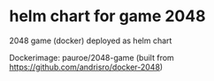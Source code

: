 # helm chart for game 2048
2048 game (docker) deployed as helm chart

Dockerimage: pauroe/2048-game (built from https://github.com/andrisro/docker-2048)

